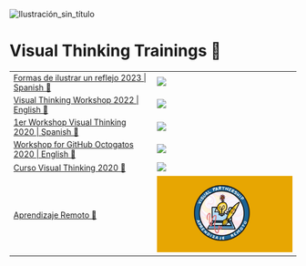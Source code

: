 ![Ilustración_sin_título](https://github.com/visualpartnership/visualthinking/assets/17634377/fa023436-facd-44af-b48f-176c83512a15)

# Visual Thinking Trainings 🎨

<table width="100%" center>
  <tr> 
    <td width="50%" center> 
      <a href="https://github.com/visualpartnership/formasdeilustrarunreflejo">Formas de ilustrar un reflejo 2023 | Spanish 🔗</a>
    </td>
    <td><img src="https://github.com/visualpartnership/visualthinking/assets/17634377/a58a7d5c-6f27-44ba-8ffe-f06a24d3f590"/></td>
  </tr>
  
  <tr> 
    <td width="50%" center> 
      <a href="https://github.com/visualpartnership/visual-thinking-workshop">Visual Thinking Workshop 2022 | English 🔗</a>
    </td>
    <td><img src="https://user-images.githubusercontent.com/17634377/208792484-e627274b-85cc-4959-928e-6661d301ecfd.png"/></td>
  </tr>

  <tr> 
    <td width="50%" center> 
      <a href="https://github.com/visualpartnership/formasdeilustrarunreflejo">1er Workshop Visual Thinking 2020 | Spanish 🔗</a>
    </td>
    <td><img src="https://github.com/visualpartnership/introworkshop/assets/17634377/7d3f93c3-3972-4be7-8da4-010e58949d06"/></td>
  </tr>

  <tr> 
    <td width="50%" center> 
      <a href="https://github.com/visualpartnership/formasdeilustrarunreflejo">Workshop for GitHub Octogatos 2020 | English 🔗</a>
    </td>
    <td><img src="https://github.com/visualpartnership/octogatos-workshop/assets/17634377/acfc3df6-04d7-451a-80f5-649868b9672b"/></td>
  </tr>

  
  <tr> 
    <td width="50%" center> 
      <a href="https://github.com/visualpartnership/curso-pensamiento-visual-2020">Curso Visual Thinking 2020 🔗</a>
    </td>
    <td><img src="https://user-images.githubusercontent.com/17634377/278188558-f9e7d978-a837-42e0-94ed-31ccee370f7e.png"/></td>
  </tr>

  <tr> 
    <td width="50%" center> 
      <a href="https://github.com/visualpartnership/aprendizajeremoto">Aprendizaje Remoto 🔗</a>
    </td>
    <td><img src="https://raw.githubusercontent.com/visualpartnership/aprendizajeremoto/main/assets/slide_000.png"/></td>
  </tr>
</table>

